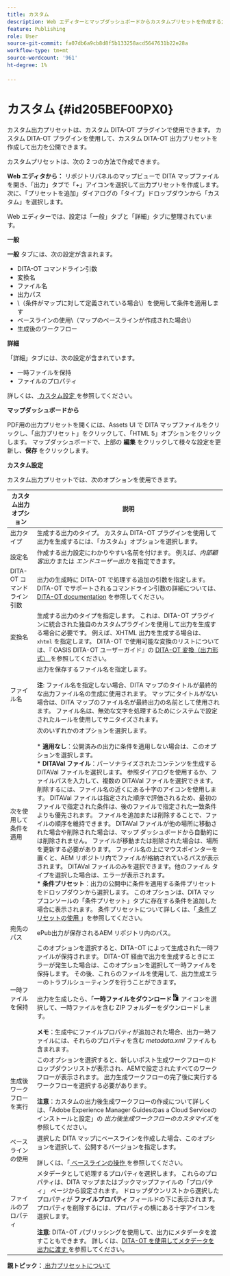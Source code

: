 ```yaml
---
title: カスタム
description: Web エディターとマップダッシュボードからカスタムプリセットを作成する方法を説明します。 AEM Guidesでカスタム出力プリセットを設定します。
feature: Publishing
role: User
source-git-commit: fa07db6a9cb8d8f5b133258acd5647631b22e28a
workflow-type: tm+mt
source-wordcount: '961'
ht-degree: 1%

---
```


# カスタム {#id205BEF00PX0}

カスタム出力プリセットは、カスタム DITA-OT プラグインで使用できます。 カスタム DITA-OT プラグインを使用して、カスタム DITA-OT 出力プリセットを作成して出力を公開できます。

カスタムプリセットは、次の 2 つの方法で作成できます。

**Web エディタから：** リポジトリパネルのマップビューで DITA マップファイルを開き、「出力」タブで「+」アイコンを選択して出力プリセットを作成します。次に、「プリセットを追加」ダイアログの「タイプ」ドロップダウンから「カスタム」を選択します。

Web エディターでは、設定は「一般」タブと「詳細」タブに整理されています。

**一般**

**一般** タブには、次の設定が含まれます。

- DITA-OT コマンドライン引数
- 変換名
- ファイル名
- 出力パス
- \（条件がマップに対して定義されている場合\）を使用して条件を適用します
- ベースラインの使用\（マップのベースラインが作成された場合\）
- 生成後のワークフロー

**詳細**

「詳細」タブには、次の設定が含まれています。

- 一時ファイルを保持
- ファイルのプロパティ

詳しくは、[ カスタム設定 ](#id231KJA00REJ) を参照してください。

**マップダッシュボードから**

PDF用の出力プリセットを開くには、Assets UI で DITA マップファイルをクリックし、「出力プリセット」をクリックして、「HTML 5」オプションをクリックします。 マップダッシュボードで、上部の **編集** をクリックして様々な設定を更新し、**保存** をクリックします。

**カスタム設定**

カスタム出力プリセットでは、次のオプションを使用できます。

| カスタム出力オプション | 説明 |
| --- | --- |
| 出力タイプ | 生成する出力のタイプ。 カスタム DITA-OT プラグインを使用して出力を生成するには、「カスタム」オプションを選択します。 |
| 設定名 | 作成する出力設定にわかりやすい名前を付けます。 例えば、_内部顧客出力_ または _エンドユーザー出力_ を指定できます。 |
| DITA-OT コマンドライン引数 | 出力の生成時に DITA-OT で処理する追加の引数を指定します。 DITA-OT でサポートされるコマンドライン引数の詳細については、[DITA-OT documentation](https://www.dita-ot.org/) を参照してください。 |
| 変換名 | 生成する出力のタイプを指定します。 これは、DITA-OT プラグインに統合された独自のカスタムプラグインを使用して出力を生成する場合に必要です。 例えば、XHTML 出力を生成する場合は、`xhtml` を指定します。 DITA-OT で使用可能な変換のリストについては、『 OASIS DITA-OT ユーザーガイド』の [DITA-OT 変換（出力形式） ](http://www.dita-ot.org/2.3/user-guide/AvailableTransforms.html) を参照してください。 |
| ファイル名 | 出力を保存するファイル名を指定します。<br><br>**注**: ファイル名を指定しない場合、DITA マップのタイトルが最終的な出力ファイル名の生成に使用されます。 マップにタイトルがない場合は、DITA マップのファイル名が最終出力の名前として使用されます。 ファイル名は、無効な文字を処理するためにシステムで設定されたルールを使用してサニタイズされます。 |
| 次を使用して条件を適用 | 次のいずれかのオプションを選択します。<br><br>* **適用なし**：公開済みの出力に条件を適用しない場合は、このオプションを選択します。<br>* **DITAVal ファイル**：パーソナライズされたコンテンツを生成する DITAVal ファイルを選択します。 参照ダイアログを使用するか、ファイルパスを入力して、複数の DITAVal ファイルを選択できます。 削除するには、ファイル名の近くにある十字のアイコンを使用します。 DITAVal ファイルは指定された順序で評価されるため、最初のファイルで指定された条件は、後のファイルで指定された一致条件よりも優先されます。 ファイルを追加または削除することで、ファイルの順序を維持できます。 DITAVal ファイルが他の場所に移動された場合や削除された場合は、マップ ダッシュボードから自動的には削除されません。 ファイルが移動または削除された場合は、場所を更新する必要があります。 ファイル名の上にマウスポインターを置くと、AEM リポジトリ内でファイルが格納されているパスが表示されます。 DITAVal ファイルのみを選択できます。他のファイル タイプを選択した場合は、エラーが表示されます。<br>* **条件プリセット**：出力の公開中に条件を適用する条件プリセットをドロップダウンから選択します。 このオプションは、DITA マップコンソールの「条件プリセット」タブに存在する条件を追加した場合に表示されます。 条件プリセットについて詳しくは、「[ 条件プリセットの使用 ](generate-output-use-condition-presets.md#id1825FL004PN)」を参照してください。 |
| 宛先のパス | ePub出力が保存されるAEM リポジトリ内のパス。 |
| 一時ファイルを保持 | このオプションを選択すると、DITA-OT によって生成された一時ファイルが保持されます。 DITA-OT 経由で出力を生成するときにエラーが発生した場合は、このオプションを選択して一時ファイルを保持します。 その後、これらのファイルを使用して、出力生成エラーのトラブルシューティングを行うことができます。<br> <br> 出力を生成したら、「**一時ファイルをダウンロード**![ 一時ファイルをダウンロード」アイコン ](images/download-temp-files-icon.png) アイコンを選択して、一時ファイルを含む ZIP フォルダーをダウンロードします。<br><br> **メモ**：生成中にファイルプロパティが追加された場合、出力一時ファイルには、それらのプロパティを含む *metadata.xml* ファイルも含まれます。 |
| 生成後ワークフローを実行 | このオプションを選択すると、新しいポスト生成ワークフローのドロップダウンリストが表示され、AEMで設定されたすべてのワークフローが表示されます。 出力生成ワークフローの完了後に実行するワークフローを選択する必要があります。<br><br>**注意**：カスタムの出力後生成ワークフローの作成について詳しくは、「Adobe Experience Manager Guidesのas a Cloud Serviceのインストールと設定」の _出力後生成ワークフローのカスタマイズ_ を参照してください。 |
| ベースラインの使用 | 選択した DITA マップにベースラインを作成した場合、このオプションを選択して、公開するバージョンを指定します。<br><br> 詳しくは、「[ ベースラインの操作 ](generate-output-use-baseline-for-publishing.md#id1825FI0J0PF) を参照してください。 |
| ファイルのプロパティ | メタデータとして処理するプロパティを選択します。 これらのプロパティは、DITA マップまたはブックマップファイルの「プロパティ」 ページから設定されます。 ドロップダウンリストから選択したプロパティが **ファイルプロパティ** フィールドの下に表示されます。 プロパティを削除するには、プロパティの横にある十字アイコンを選択します。 <br><br>**注意**: DITA-OT パブリッシングを使用して、出力にメタデータを渡すこともできます。 詳しくは、[DITA-OT を使用してメタデータを出力に渡す ](pass-metadata-dita-ot.md#id21BJ00QD0XA) を参照してください。 |

**親トピック：**[ 出力プリセットについて ](generate-output-understand-presets.md)
